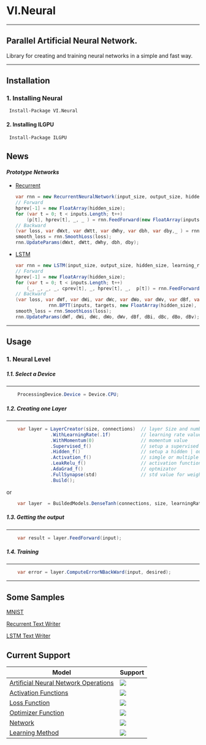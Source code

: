# VI.Neural
---
## Parallel Artificial Neural Network.

Library for creating and training neural networks in a simple and fast way.

-------
## Installation

### 1. Installing Neural
 ```
  Install-Package VI.Neural
 ```
#### 2. Installing ILGPU
 ```
  Install-Package ILGPU
 ```

## News
#### *Prototype Networks*
- [Recurrent](https://github.com/snownz/Virtual-Intelligence/tree/master/VI/VI.Neural/Network/RecurrentNeuralNetwork.cs)
	```csharp
	var rnn = new RecurrentNeuralNetwork(input_size, output_size, hidden_size, learning_rate, std);
	// Forward
	hprev[-1] = new FloatArray(hidden_size);
	for (var t = 0; t < inputs.Length; t++)
		(p[t], hprev[t], _, _ ) = rnn.FeedForward(new FloatArray(inputs[t]), hprev[t - 1]);
	// Backward
	(var loss, var dWxt, var dWtt, var dWhy, var dbh, var dby,_ ) = rnn.BPTT(inputs, target, new FloatArray(hidden_size));
	smooth_loss = rnn.SmoothLoss(loss);
	rnn.UpdateParams(dWxt, dWtt, dWhy, dbh, dby);
    ```
- [LSTM](https://github.com/snownz/Virtual-Intelligence/tree/master/VI/VI.Neural/Network/LSTM.cs)
	```csharp
	var rnn = new LSTM(input_size, output_size, hidden_size, learning_rate, std);
	// Forward
	hprev[-1] = new FloatArray(hidden_size);
	for (var t = 0; t < inputs.Length; t++)
		(_, _, _, _, cprev[t], _, hprev[t], _,  p[t]) = rnn.FeedForward(new FloatArray(inputs[t]), hprev[t - 1], cprev[t - 1]);
	// Backward
  (var loss, var dWf, var dWi, var dWc, var dWo, var dWv, var dBf, var dBi, var dBc, var dBo, var dBv, var hs, var cs) =
				rnn.BPTT(inputs, targets, new FloatArray(hidden_size), new FloatArray(hidden_size));
	smooth_loss = rnn.SmoothLoss(loss);
	rnn.UpdateParams(dWf, dWi, dWc, dWo, dWv, dBf, dBi, dBc, dBo, dBv);
    ```
----

## Usage

### 1. Neural Level
##### 1.1. Select a Device 
--- 
```csharp
    ProcessingDevice.Device = Device.CPU;
```
##### 1.2. Creating one Layer 
--- 
```csharp
    var layer = LayerCreator(size, connections)  // layer Size and number of connections
				.WithLearningRate(.1f)           // learning rate value 
				.WithMomentum(0)                 // momentum value
				.Supervised_f()					 // setup a supervised layer
				.Hidden_f()						 // setup a hidden | output layer
				.Activation_f()					 // simgle or multiple Layer (1 - N or N - N)
				.LeakRelu_f()					 // activation function
				.AdaGrad_f()					 // optmizator	    
				.FullSynapse(std)			     // std value for weight initialize
				.Build();	
```

or

```csharp
	var layer  = BuildedModels.DenseTanh(connections, size, learningRate, std, EnumOptimizerFunction.Adagrad);
```

##### 1.3. Getting the output 
--- 
```csharp
    var result = layer.FeedForward(input);
```
##### 1.4. Training
--- 
```csharp
    var error = layer.ComputeErrorNBackWard(input, desired);
```
---

## Some Samples
[MNIST](https://github.com/snownz/Virtual-Intelligence/tree/cstruct/VI/VI.Test.MNIST)

[Recurrent Text Writer](https://github.com/snownz/Virtual-Intelligence/tree/cstruct/VI/VI.Test.LSTM.TextWriter)

[LSTM Text Writer](https://github.com/snownz/Virtual-Intelligence/tree/cstruct/VI/VI.Test.Recurrent.TextWriter)


## Current Support

Model | Support
------------ | -------------
[Artificial Neural Network Operations](https://github.com/snownz/Virtual-Intelligence/tree/master/VI/VI.Neural/ANNOperations) | ![](https://raw.githubusercontent.com/snownz/Virtual-Intelligence/Git/Info/images/ok.png)
[Activation Functions](https://github.com/snownz/Virtual-Intelligence/tree/master/VI/VI.Neural/ActivationFunction) | ![](https://raw.githubusercontent.com/snownz/Virtual-Intelligence/Git/Info/images/ok.png)
[Loss Function](https://github.com/snownz/Virtual-Intelligence/tree/master/VI/VI.Neural/LossFunction) | ![](https://raw.githubusercontent.com/snownz/Virtual-Intelligence/Git/Info/images/ok.png)
[Optimizer Function](https://github.com/snownz/Virtual-Intelligence/tree/master/VI/VI.Neural/OptimizerFunction) | ![](https://raw.githubusercontent.com/snownz/Virtual-Intelligence/Git/Info/images/ok.png)
[Network](https://github.com/snownz/Virtual-Intelligence/tree/master/VI/VI.Neural/Network) | ![](https://raw.githubusercontent.com/snownz/Virtual-Intelligence/Git/Info/images/ok.png)
[Learning Method](https://github.com/snownz/Virtual-Intelligence/tree/master/VI/VI.Neural/Training) | ![](https://raw.githubusercontent.com/snownz/Virtual-Intelligence/Git/Info/images/not.png)